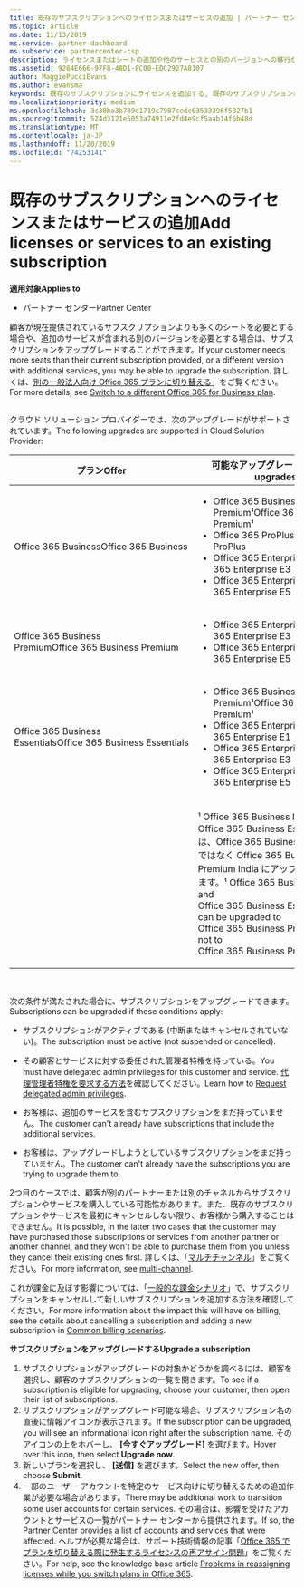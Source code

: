 ```yaml
---
title: 既存のサブスクリプションへのライセンスまたはサービスの追加 | パートナー センター
ms.topic: article
ms.date: 11/13/2019
ms.service: partner-dashboard
ms.subservice: partnercenter-csp
description: ライセンスまたはシートの追加や他のサービスとの別のバージョンへの移行など、顧客のサブスクリプションをアップグレードまたは変更する方法について説明します。
ms.assetid: 9264E666-97F8-48D1-8C00-EDC2927A8107
author: MaggiePucciEvans
ms.author: evansma
keywords: 既存のサブスクリプションにライセンスを追加する, 既存のサブスクリプションにシートを追加する, サブスクリプションを変更する, サブスクリプションの変更, 顧客のライセンスを追加購入する
ms.localizationpriority: medium
ms.openlocfilehash: 3c38ba3b789d1719c7987cedc63533396f5827b1
ms.sourcegitcommit: 524d3121e5053a74911e2fd4e9cf5aab14f6b48d
ms.translationtype: MT
ms.contentlocale: ja-JP
ms.lasthandoff: 11/20/2019
ms.locfileid: "74253141"
---
```

# <a name="add-licenses-or-services-to-an-existing-subscription"></a><span data-ttu-id="03557-104">既存のサブスクリプションへのライセンスまたはサービスの追加</span><span class="sxs-lookup"><span data-stu-id="03557-104">Add licenses or services to an existing subscription</span></span>

<span data-ttu-id="03557-105">**適用対象**</span><span class="sxs-lookup"><span data-stu-id="03557-105">**Applies to**</span></span>

-  <span data-ttu-id="03557-106">パートナー センター</span><span class="sxs-lookup"><span data-stu-id="03557-106">Partner Center</span></span>

<span data-ttu-id="03557-107">顧客が現在提供されているサブスクリプションよりも多くのシートを必要とする場合や、追加のサービスが含まれる別のバージョンを必要とする場合は、サブスクリプションをアップグレードすることができます。</span><span class="sxs-lookup"><span data-stu-id="03557-107">If your customer needs more seats than their current subscription provided, or a different version with additional services, you may be able to upgrade the subscription.</span></span> <span data-ttu-id="03557-108">詳しくは、[別の一般法人向け Office 365 プランに切り替える](https://go.microsoft.com/fwlink/p/?LinkId=723577)」をご覧ください。</span><span class="sxs-lookup"><span data-stu-id="03557-108">For more details, see [Switch to a different Office 365 for Business plan](https://go.microsoft.com/fwlink/p/?LinkId=723577).</span></span>

## <a href="" id="upgradesubscription"></a>


<span data-ttu-id="03557-109">クラウド ソリューション プロバイダーでは、次のアップグレードがサポートされています。</span><span class="sxs-lookup"><span data-stu-id="03557-109">The following upgrades are supported in Cloud Solution Provider:</span></span>

<table>
<colgroup>
<col width="50%" />
<col width="50%" />
</colgroup>
<thead>
<tr class="header">
<th><span data-ttu-id="03557-110">プラン</span><span class="sxs-lookup"><span data-stu-id="03557-110">Offer</span></span></th>
<th><span data-ttu-id="03557-111">可能なアップグレード</span><span class="sxs-lookup"><span data-stu-id="03557-111">Possible upgrades</span></span></th>
</tr>
</thead>
<tbody>
<tr class="odd">
<td><span data-ttu-id="03557-112">Office 365 Business</span><span class="sxs-lookup"><span data-stu-id="03557-112">Office 365 Business</span></span></td>
<td><ul>
<li><span data-ttu-id="03557-113">Office 365 Business Premium¹</span><span class="sxs-lookup"><span data-stu-id="03557-113">Office 365 Business Premium¹</span></span></li>
<li><span data-ttu-id="03557-114">Office 365 ProPlus</span><span class="sxs-lookup"><span data-stu-id="03557-114">Office 365 ProPlus</span></span></li>
<li><span data-ttu-id="03557-115">Office 365 Enterprise E3</span><span class="sxs-lookup"><span data-stu-id="03557-115">Office 365 Enterprise E3</span></span></li>
<li><span data-ttu-id="03557-116">Office 365 Enterprise E5</span><span class="sxs-lookup"><span data-stu-id="03557-116">Office 365 Enterprise E5</span></span></li>
</ul></td>
</tr>
<tr class="even">
<td><span data-ttu-id="03557-117">Office 365 Business Premium</span><span class="sxs-lookup"><span data-stu-id="03557-117">Office 365 Business Premium</span></span></td>
<td><ul>
<li><span data-ttu-id="03557-118">Office 365 Enterprise E3</span><span class="sxs-lookup"><span data-stu-id="03557-118">Office 365 Enterprise E3</span></span></li>
<li><span data-ttu-id="03557-119">Office 365 Enterprise E5</span><span class="sxs-lookup"><span data-stu-id="03557-119">Office 365 Enterprise E5</span></span></li>
</ul></td>
</tr>
<tr class="odd">
<td><span data-ttu-id="03557-120">Office 365 Business Essentials</span><span class="sxs-lookup"><span data-stu-id="03557-120">Office 365 Business Essentials</span></span></td>
<td><ul>
<li><span data-ttu-id="03557-121">Office 365 Business Premium¹</span><span class="sxs-lookup"><span data-stu-id="03557-121">Office 365 Business Premium¹</span></span></li>
<li><span data-ttu-id="03557-122">Office 365 Enterprise E1</span><span class="sxs-lookup"><span data-stu-id="03557-122">Office 365 Enterprise E1</span></span></li>
<li><span data-ttu-id="03557-123">Office 365 Enterprise E3</span><span class="sxs-lookup"><span data-stu-id="03557-123">Office 365 Enterprise E3</span></span></li>
<li><span data-ttu-id="03557-124">Office 365 Enterprise E5</span><span class="sxs-lookup"><span data-stu-id="03557-124">Office 365 Enterprise E5</span></span></li>
</ul></td>
</tr>
<tr class="even">
<td></td>
<td><p><span data-ttu-id="03557-125">¹ Office 365 Business India および Office 365 Business Essentials India は、Office 365 Business Premium ではなく Office 365 Business Premium India にアップグレードできます。</span><span class="sxs-lookup"><span data-stu-id="03557-125">¹ Office 365 Business India and Office 365 Business Essentials India can be upgraded to Office 365 Business Premium India, not to Office 365 Business Premium.</span></span></p></td>
</tr>
</tbody>
</table>

 

<span data-ttu-id="03557-126">次の条件が満たされた場合に、サブスクリプションをアップグレードできます。</span><span class="sxs-lookup"><span data-stu-id="03557-126">Subscriptions can be upgraded if these conditions apply:</span></span>

-   <span data-ttu-id="03557-127">サブスクリプションがアクティブである (中断またはキャンセルされていない)。</span><span class="sxs-lookup"><span data-stu-id="03557-127">The subscription must be active (not suspended or cancelled).</span></span>

-   <span data-ttu-id="03557-128">その顧客とサービスに対する委任された管理者特権を持っている。</span><span class="sxs-lookup"><span data-stu-id="03557-128">You must have delegated admin privileges for this customer and service.</span></span> <span data-ttu-id="03557-129">[代理管理者特権を要求する方法](request-a-relationship-with-a-customer.md)を確認してください。</span><span class="sxs-lookup"><span data-stu-id="03557-129">Learn how to [Request delegated admin privileges](request-a-relationship-with-a-customer.md).</span></span>

-   <span data-ttu-id="03557-130">お客様は、追加のサービスを含むサブスクリプションをまだ持っていません。</span><span class="sxs-lookup"><span data-stu-id="03557-130">The customer can't already have subscriptions that include the additional services.</span></span>

-   <span data-ttu-id="03557-131">お客様は、アップグレードしようとしているサブスクリプションをまだ持っていません。</span><span class="sxs-lookup"><span data-stu-id="03557-131">The customer can't already have the subscriptions you are trying to upgrade them to.</span></span>

<span data-ttu-id="03557-132">2つ目のケースでは、顧客が別のパートナーまたは別のチャネルからサブスクリプションやサービスを購入している可能性があります。また、既存のサブスクリプションやサービスを最初にキャンセルしない限り、お客様から購入することはできません。</span><span class="sxs-lookup"><span data-stu-id="03557-132">It is possible, in the latter two cases that the customer may have purchased those subscriptions or services from another partner or another channel, and they won't be able to purchase them from you unless they cancel their existing ones first.</span></span> <span data-ttu-id="03557-133">詳しくは、「[マルチチャンネル](multichannel.md)」をご覧ください。</span><span class="sxs-lookup"><span data-stu-id="03557-133">For more information, see [multi-channel](multichannel.md).</span></span>

<span data-ttu-id="03557-134">これが課金に及ぼす影響については、「[一般的な課金シナリオ](common-billing-scenarios.md)」で、サブスクリプションをキャンセルして新しいサブスクリプションを追加する方法を確認してください。</span><span class="sxs-lookup"><span data-stu-id="03557-134">For more information about the impact this will have on billing, see the details about cancelling a subscription and adding a new subscription in [Common billing scenarios](common-billing-scenarios.md).</span></span>

<span data-ttu-id="03557-135">**サブスクリプションをアップグレードする**</span><span class="sxs-lookup"><span data-stu-id="03557-135">**Upgrade a subscription**</span></span>

1.  <span data-ttu-id="03557-136">サブスクリプションがアップグレードの対象かどうかを調べるには、顧客を選択し、顧客のサブスクリプションの一覧を開きます。</span><span class="sxs-lookup"><span data-stu-id="03557-136">To see if a subscription is eligible for upgrading, choose your customer, then open their list of subscriptions.</span></span>
2.  <span data-ttu-id="03557-137">サブスクリプションがアップグレード可能な場合、サブスクリプション名の直後に情報アイコンが表示されます。</span><span class="sxs-lookup"><span data-stu-id="03557-137">If the subscription can be upgraded, you will see an informational icon right after the subscription name.</span></span> <span data-ttu-id="03557-138">そのアイコンの上をホバーし、 **[今すぐアップグレード]** を選びます。</span><span class="sxs-lookup"><span data-stu-id="03557-138">Hover over this icon, then select **Upgrade now**.</span></span>
3.  <span data-ttu-id="03557-139">新しいプランを選択し、 **[送信]** を選びます。</span><span class="sxs-lookup"><span data-stu-id="03557-139">Select the new offer, then choose **Submit**.</span></span>
4.  <span data-ttu-id="03557-140">一部のユーザー アカウントを特定のサービス向けに切り替えるための追加作業が必要な場合があります。</span><span class="sxs-lookup"><span data-stu-id="03557-140">There may be additional work to transition some user accounts for certain services.</span></span> <span data-ttu-id="03557-141">その場合は、影響を受けたアカウントとサービスの一覧がパートナー センターから提供されます。</span><span class="sxs-lookup"><span data-stu-id="03557-141">If so, the Partner Center provides a list of accounts and services that were affected.</span></span> <span data-ttu-id="03557-142">ヘルプが必要な場合は、サポート技術情報の記事「[Office 365 でプランを切り替える際に発生するライセンスの再アサイン問題](https://go.microsoft.com/fwlink/p/?LinkId=723576)」をご覧ください。</span><span class="sxs-lookup"><span data-stu-id="03557-142">For help, see the knowledge base article [Problems in reassigning licenses while you switch plans in Office 365](https://go.microsoft.com/fwlink/p/?LinkId=723576).</span></span>

 

 



